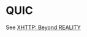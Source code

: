 # QUIC

See [XHTTP: Beyond REALITY](https://github.com/XTLS/Xray-core/discussions/4113#discussioncomment-11468947)
